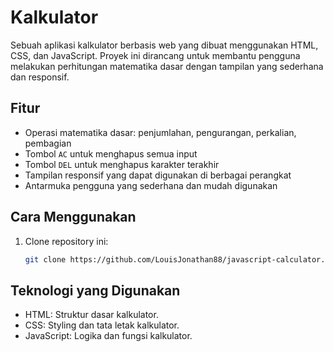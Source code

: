 # Kalkulator
Sebuah aplikasi kalkulator berbasis web yang dibuat menggunakan HTML, CSS, dan JavaScript.
Proyek ini dirancang untuk membantu pengguna melakukan perhitungan matematika dasar dengan tampilan yang sederhana dan responsif.

## Fitur
- Operasi matematika dasar: penjumlahan, pengurangan, perkalian, pembagian
- Tombol `AC` untuk menghapus semua input
- Tombol `DEL` untuk menghapus karakter terakhir
- Tampilan responsif yang dapat digunakan di berbagai perangkat
- Antarmuka pengguna yang sederhana dan mudah digunakan

## Cara Menggunakan
1. Clone repository ini:
   ```bash
   git clone https://github.com/LouisJonathan88/javascript-calculator.git
   
## Teknologi yang Digunakan
- HTML: Struktur dasar kalkulator.
- CSS: Styling dan tata letak kalkulator.
- JavaScript: Logika dan fungsi kalkulator.
